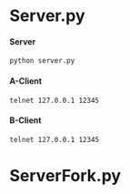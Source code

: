 # Server.py

#### Server
~~~
python server.py
~~~

#### A-Client
~~~
telnet 127.0.0.1 12345
~~~

#### B-Client
~~~
telnet 127.0.0.1 12345
~~~

# ServerFork.py
